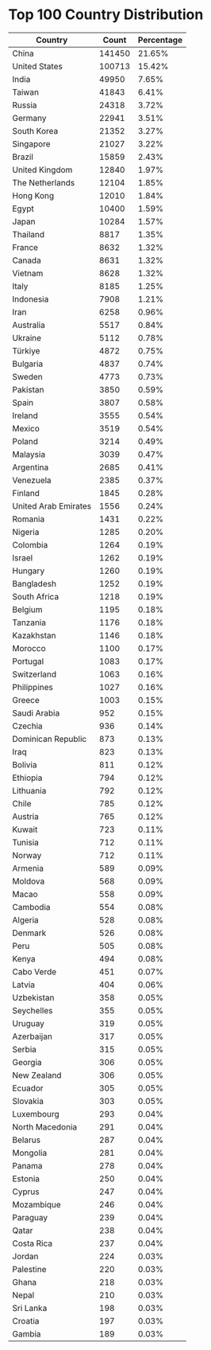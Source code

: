 # Top 100 Country Distribution
| Country | Count | Percentage |
|----|----|----|
| China | 141450 | 21.65% |
| United States | 100713 | 15.42% |
| India | 49950 | 7.65% |
| Taiwan | 41843 | 6.41% |
| Russia | 24318 | 3.72% |
| Germany | 22941 | 3.51% |
| South Korea | 21352 | 3.27% |
| Singapore | 21027 | 3.22% |
| Brazil | 15859 | 2.43% |
| United Kingdom | 12840 | 1.97% |
| The Netherlands | 12104 | 1.85% |
| Hong Kong | 12010 | 1.84% |
| Egypt | 10400 | 1.59% |
| Japan | 10284 | 1.57% |
| Thailand | 8817 | 1.35% |
| France | 8632 | 1.32% |
| Canada | 8631 | 1.32% |
| Vietnam | 8628 | 1.32% |
| Italy | 8185 | 1.25% |
| Indonesia | 7908 | 1.21% |
| Iran | 6258 | 0.96% |
| Australia | 5517 | 0.84% |
| Ukraine | 5112 | 0.78% |
| Türkiye | 4872 | 0.75% |
| Bulgaria | 4837 | 0.74% |
| Sweden | 4773 | 0.73% |
| Pakistan | 3850 | 0.59% |
| Spain | 3807 | 0.58% |
| Ireland | 3555 | 0.54% |
| Mexico | 3519 | 0.54% |
| Poland | 3214 | 0.49% |
| Malaysia | 3039 | 0.47% |
| Argentina | 2685 | 0.41% |
| Venezuela | 2385 | 0.37% |
| Finland | 1845 | 0.28% |
| United Arab Emirates | 1556 | 0.24% |
| Romania | 1431 | 0.22% |
| Nigeria | 1285 | 0.20% |
| Colombia | 1264 | 0.19% |
| Israel | 1262 | 0.19% |
| Hungary | 1260 | 0.19% |
| Bangladesh | 1252 | 0.19% |
| South Africa | 1218 | 0.19% |
| Belgium | 1195 | 0.18% |
| Tanzania | 1176 | 0.18% |
| Kazakhstan | 1146 | 0.18% |
| Morocco | 1100 | 0.17% |
| Portugal | 1083 | 0.17% |
| Switzerland | 1063 | 0.16% |
| Philippines | 1027 | 0.16% |
| Greece | 1003 | 0.15% |
| Saudi Arabia | 952 | 0.15% |
| Czechia | 936 | 0.14% |
| Dominican Republic | 873 | 0.13% |
| Iraq | 823 | 0.13% |
| Bolivia | 811 | 0.12% |
| Ethiopia | 794 | 0.12% |
| Lithuania | 792 | 0.12% |
| Chile | 785 | 0.12% |
| Austria | 765 | 0.12% |
| Kuwait | 723 | 0.11% |
| Tunisia | 712 | 0.11% |
| Norway | 712 | 0.11% |
| Armenia | 589 | 0.09% |
| Moldova | 568 | 0.09% |
| Macao | 558 | 0.09% |
| Cambodia | 554 | 0.08% |
| Algeria | 528 | 0.08% |
| Denmark | 526 | 0.08% |
| Peru | 505 | 0.08% |
| Kenya | 494 | 0.08% |
| Cabo Verde | 451 | 0.07% |
| Latvia | 404 | 0.06% |
| Uzbekistan | 358 | 0.05% |
| Seychelles | 355 | 0.05% |
| Uruguay | 319 | 0.05% |
| Azerbaijan | 317 | 0.05% |
| Serbia | 315 | 0.05% |
| Georgia | 306 | 0.05% |
| New Zealand | 306 | 0.05% |
| Ecuador | 305 | 0.05% |
| Slovakia | 303 | 0.05% |
| Luxembourg | 293 | 0.04% |
| North Macedonia | 291 | 0.04% |
| Belarus | 287 | 0.04% |
| Mongolia | 281 | 0.04% |
| Panama | 278 | 0.04% |
| Estonia | 250 | 0.04% |
| Cyprus | 247 | 0.04% |
| Mozambique | 246 | 0.04% |
| Paraguay | 239 | 0.04% |
| Qatar | 238 | 0.04% |
| Costa Rica | 237 | 0.04% |
| Jordan | 224 | 0.03% |
| Palestine | 220 | 0.03% |
| Ghana | 218 | 0.03% |
| Nepal | 210 | 0.03% |
| Sri Lanka | 198 | 0.03% |
| Croatia | 197 | 0.03% |
| Gambia | 189 | 0.03% |
